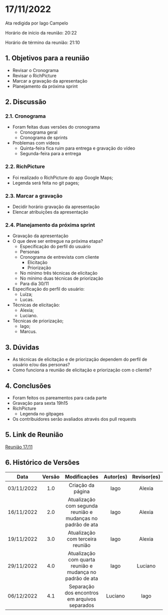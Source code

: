 # 17/11/2022

Ata redigida por Iago Campelo

Horário de início da reunião: 20:22

Horário de término da reunião: 21:10

## 1. Objetivos para a reunião

- Revisar o Cronograma
- Revisar o RichPicture
- Marcar a gravação da apresentação
- Planejamento da próxima sprint

## 2. Discussão

### 2.1. Cronograma

- Foram feitas duas versões do cronograma
    - Cronograma geral
    - Cronograma de sprints
- Problemas com vídeos
    - Quinta-feira fica ruim para entrega e gravação do vídeo
    - Segunda-feira para a entrega

### 2.2. RichPicture

- Foi realizado o RichPicture do app Google Maps;
- Legenda será feita no git pages;

### 2.3. Marcar a gravação

- Decidir horário gravação da apresentação
- Elencar atribuições da apresentação

### 2.4. Planejamento da próxima sprint

- Gravação da apresentação
- O que deve ser entregue na próxima etapa?
    - Especificação do perfil do usuário
    - Personas
    - Cronograma de entrevista com cliente
        - Elicitação
        - Priorização
    - No mínimo três técnicas de elicitação
    - No mínimo duas técnicas de priorização
    - Para dia 30/11
- Especificação do perfil do usuário:
    - Luíza;
    - Lucas.
- Técnicas de elicitação:
    - Alexia;
    - Luciano.
- Técnicas de priorização;
    - Iago;
    - Marcus.

## 3. Dúvidas

- As técnicas de elicitação e de priorização dependem do perfil de usuário e/ou das personas?
- Como funciona a reunião de elicitação e priorização com o cliente?

## 4. Conclusões

- Foram feitos os pareamentos para cada parte
- Gravação para sexta 19h15
- RichPicture
    - Legenda no gitpages
- Os contribuidores serão avaliados através dos pull requests

## 5. Link de Reunião

[Reunião 17/11](https://youtu.be/WzDFwzQUbu4)

## 6. Histórico de Versões

|    Data    | Versão |                        Modificações                         | Autor(es) | Revisor(es) |
| :--------: | :----: | :---------------------------------------------------------: | :-------: | :---------: |
| 03/11/2022 |  1.0   |                      Criação da página                      |   Iago    |   Alexia    |
| 16/11/2022 |  2.0   | Atualização com segunda reunião e mudanças no padrão de ata |   Iago    |   Alexia    |
| 19/11/2022 |  3.0   |              Atualização com terceira reunião               |   Iago    |   Alexia    |
| 29/11/2022 |  4.0   |  Atualização com quarta reunião e mudança no padrão de ata  |   Iago    |   Luciano   |
| 06/12/2022 |  4.1   |        Separação dos encontros em arquivos separados        |  Luciano  |    Iago     |

